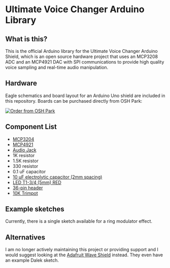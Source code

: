 # Ultimate Voice Changer Arduino Library

## What is this?

This is the official Arduino library for the Ultimate Voice Changer Arduino Shield, which is an open source hardware project that uses an MCP3208 ADC and an MCP4921 DAC with SPI communications to provide high quality voice sampling and real-time audio manipulation.

## Hardware

Eagle schematics and board layout for an Arduino Uno shield are included in this repository. Boards can be purchased directly from OSH Park:

<a href="https://oshpark.com/shared_projects/ojPzRnSB"><img src="https://oshpark.com/assets/badge-5b7ec47045b78aef6eb9d83b3bac6b1920de805e9a0c227658eac6e19a045b9c.png" alt="Order from OSH Park"></img></a>

## Component List

* [MCP3204](https://www.mouser.com/ProductDetail/579-MCP3204-CI-P)
* [MCP4921](https://www.mouser.com/ProductDetail/579-MCP4921-E-P)
* [Audio Jack](https://www.mouser.com/ProductDetail/502-35RAPC4BHN2)
* 1K resistor
* 1.5K resistor
* 330 resistor
* 0.1 uF capacitor
* [10 uF electrolytic capacitor (2mm spacing)](https://www.mouser.com/ProductDetail/667-ECA-1HM100)
* [LED T1-3/4 (5mm) RED](https://www.mouser.com/ProductDetail/696-SLX-LX5093ID)
* [36-pin header](https://www.mouser.com/ProductDetail/538-22-28-4363)
* [10K Trimpot](https://www.sparkfun.com/products/9806)

## Example sketches

Currently, there is a single sketch available for a ring modulator effect.

## Alternatives

I am no longer actively maintaining this project or providing support and I would suggest looking at the [Adafruit Wave Shield](https://learn.adafruit.com/wave-shield-voice-changer/overview) instead. They even have an example Dalek sketch.

